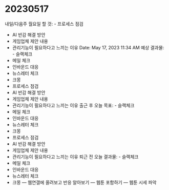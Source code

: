 # 20230517

내일/다음주 월요일 할 것: - 프로세스 점검
- AI 반감 해결 방안
- 게임업체 제안 내용
- 관리기능이 필요하다고 느끼는 이유
Date: May 17, 2023 11:34 AM
예상 결과물: - 슬랙체크
- 메일 체크
- 인바운드 대응
- 뉴스레터 체크
- 크몽 
- 프로세스 점검
- AI 반감 해결 방안
- 게임업체 제안 내용
- 관리기능이 필요하다고 느끼는 이유
출근 후 오늘 목표: - 슬랙체크
- 메일 체크
- 인바운드 대응
- 뉴스레터 체크
- 크몽 
- 프로세스 점검
- AI 반감 해결 방안
- 게임업체 제안 내용
- 관리기능이 필요하다고 느끼는 이유
퇴근 전 오늘 결과물: - 슬랙체크
- 메일 체크
- 인바운드 대응
- 뉴스레터 체크
- 크몽 
— 웹연갤에 올려보고 반응 알아보기
— 웹툰 포함하기
— 웹툰 시세 파악